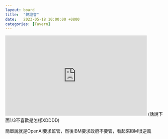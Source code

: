 ```yaml
---
layout: board
title:  "聽證會"
date:   2023-05-18 10:00:00 +0800
categories: [Tavern]
---
```


<iframe width="450" height="255" src="https://www.youtube.com/embed/TO0J2Yw7usM" title="YouTube video player" frameborder="0" ></iframe>  
(話說下面1/3不喜歡是怎樣XDDDD)

簡單說就是OpenAI要求監管，然後IBM要求政府不要管，看起來IBM很逆風
